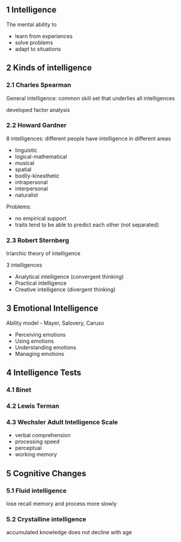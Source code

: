 ## 1 Intelligence

The mental ability to

- learn from experiences
- solve problems
- adapt to situations

## 2 Kinds of intelligence

### 2.1 Charles Spearman

General intelligence: common skill set that underlies all intelligences

developed factor analysis

### 2.2 Howard Gardner

8 intelligences: different people have intelligence in different areas

- linguistic
- logical-mathematical
- musical
- spatial
- bodily-kinesthetic
- intrapersonal
- interpersonal
- naturalist

Problems:

- no empirical support
- traits tend to be able to predict each other (not separated)

### 2.3 Robert Sternberg

triarchic theory of intelligence

3 intelligences

- Analytical intelligence (convergent thinking)
- Practical intelligence
- Creative intelligence (divergent thinking)

## 3 Emotional Intelligence

Ability model - Mayer, Salovery, Caruso

- Perceiving emotions
- Using emotions
- Understanding emotions
- Managing emotions

## 4 Intelligence Tests

### 4.1 Binet

### 4.2 Lewis Terman

### 4.3 Wechsler Adult Intelligence Scale

- verbal comprehension
- processing speed
- perceptual
- working memory

## 5 Cognitive Changes

### 5.1 Fluid intelligence

lose recall memory and process more slowly

### 5.2 Crystalline intelligence

accumulated knowledge does not decline with age
